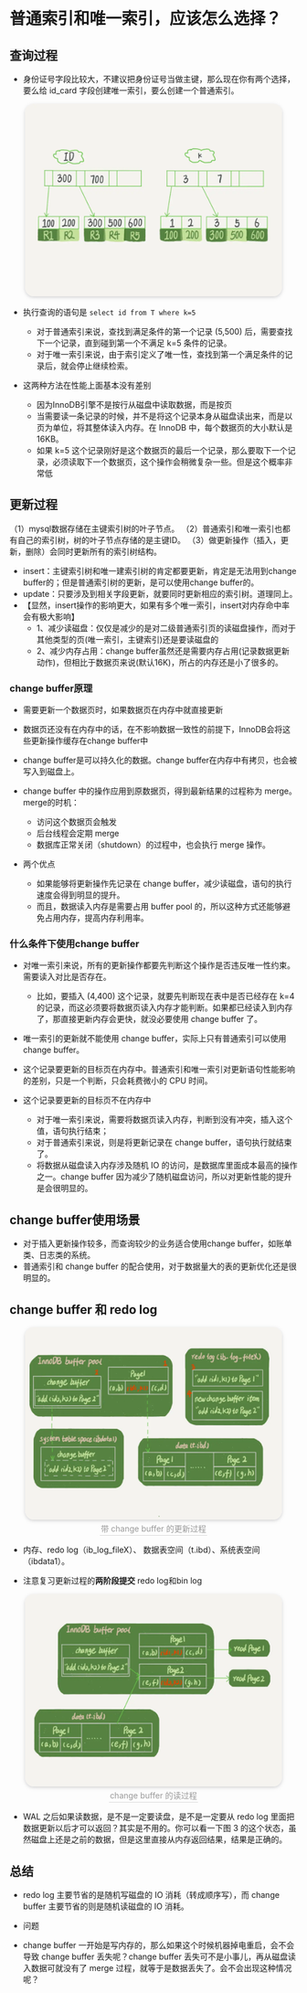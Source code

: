 # 普通索引和唯一索引，应该怎么选择？

## 查询过程

- 身份证号字段比较大，不建议把身份证号当做主键，那么现在你有两个选择，要么给 id_card 字段创建唯一索引，要么创建一个普通索引。
<center>
    <img style="border-radius: 1.125em;
    box-shadow: 0 2px 4px 0 rgba(34,36,38,.12),0 2px 10px 0 rgba(34,36,38,.08);"
    src=img/2021-07-21-14-15-38.png
width=450px>
</center>

- 执行查询的语句是 `select id from T where k=5`
  - 对于普通索引来说，查找到满足条件的第一个记录 (5,500) 后，需要查找下一个记录，直到碰到第一个不满足 k=5 条件的记录。
  - 对于唯一索引来说，由于索引定义了唯一性，查找到第一个满足条件的记录后，就会停止继续检索。

- 这两种方法在性能上面基本没有差别
  - 因为InnoDB引擎不是按行从磁盘中读取数据，而是按页
  - 当需要读一条记录的时候，并不是将这个记录本身从磁盘读出来，而是以页为单位，将其整体读入内存。在 InnoDB 中，每个数据页的大小默认是 16KB。
  - 如果 k=5 这个记录刚好是这个数据页的最后一个记录，那么要取下一个记录，必须读取下一个数据页，这个操作会稍微复杂一些。但是这个概率非常低

## 更新过程
（1）mysql数据存储在主键索引树的叶子节点。 
（2）普通索引和唯一索引也都有自己的索引树，树的叶子节点存储的是主键ID。 
（3）做更新操作（插入，更新，删除）会同时更新所有的索引树结构。

- insert：主键索引树和唯一建索引树的肯定都要更新，肯定是无法用到change buffer的；但是普通索引树的更新，是可以使用change buffer的。 
- update：只要涉及到相关字段更新，就要同时更新相应的索引树。道理同上。 
- 【显然，insert操作的影响更大，如果有多个唯一索引，insert对内存命中率会有极大影响】 
  - 1、减少读磁盘：仅仅是减少的是对二级普通索引页的读磁盘操作，而对于其他类型的页(唯一索引，主键索引)还是要读磁盘的
  - 2、减少内存占用：change buffer虽然还是需要内存占用(记录数据更新动作)，但相比于数据页来说(默认16K)，所占的内存还是小了很多的。

### change buffer原理
- 需要更新一个数据页时，如果数据页在内存中就直接更新
- 数据页还没有在内存中的话，在不影响数据一致性的前提下，InnoDB会将这些更新操作缓存在change buffer中

- change buffer是可以持久化的数据。change buffer在内存中有拷贝，也会被写入到磁盘上。
- change buffer 中的操作应用到原数据页，得到最新结果的过程称为 merge。merge的时机：
  - 访问这个数据页会触发
  - 后台线程会定期 merge
  - 数据库正常关闭（shutdown）的过程中，也会执行 merge 操作。

- 两个优点
  - 如果能够将更新操作先记录在 change buffer，减少读磁盘，语句的执行速度会得到明显的提升。
  - 而且，数据读入内存是需要占用 buffer pool 的，所以这种方式还能够避免占用内存，提高内存利用率。


### 什么条件下使用change buffer

- 对唯一索引来说，所有的更新操作都要先判断这个操作是否违反唯一性约束。需要读入对比是否存在。
  - 比如，要插入 (4,400) 这个记录，就要先判断现在表中是否已经存在 k=4 的记录，而这必须要将数据页读入内存才能判断。如果都已经读入到内存了，那直接更新内存会更快，就没必要使用 change buffer 了。
- 唯一索引的更新就不能使用 change buffer，实际上只有普通索引可以使用 change buffer。

- 这个记录要更新的目标页在内存中。普通索引和唯一索引对更新语句性能影响的差别，只是一个判断，只会耗费微小的 CPU 时间。

- 这个记录要更新的目标页不在内存中
  - 对于唯一索引来说，需要将数据页读入内存，判断到没有冲突，插入这个值，语句执行结束；
  - 对于普通索引来说，则是将更新记录在 change buffer，语句执行就结束了。
  - 将数据从磁盘读入内存涉及随机 IO 的访问，是数据库里面成本最高的操作之一。change buffer 因为减少了随机磁盘访问，所以对更新性能的提升是会很明显的。


##  change buffer使用场景

- 对于插入更新操作较多，而查询较少的业务适合使用change buffer，如账单类、日志类的系统。
- 普通索引和 change buffer 的配合使用，对于数据量大的表的更新优化还是很明显的。


## change buffer 和 redo log

<center>
    <img style="border-radius: 1.125em;
    box-shadow: 0 2px 4px 0 rgba(34,36,38,.12),0 2px 10px 0 rgba(34,36,38,.08);"
    src=img/2021-07-21-15-10-38.png
width=450px>
    <br>
    <div style="color:orange; border-bottom: 1px solid #d9d9d9;
    display: inline-block;
    color: #999;
    padding: 2px;">带 change buffer 的更新过程</div>
</center>

- 内存、redo log（ib_log_fileX）、 数据表空间（t.ibd）、系统表空间（ibdata1）。

- 注意复习更新过程的**两阶段提交** redo log和bin log


<center>
    <img style="border-radius: 1.125em;
    box-shadow: 0 2px 4px 0 rgba(34,36,38,.12),0 2px 10px 0 rgba(34,36,38,.08);"
    src=img/2021-07-21-15-11-42.png
width=450px>
    <br>
    <div style="color:orange; border-bottom: 1px solid #d9d9d9;
    display: inline-block;
    color: #999;
    padding: 2px;">change buffer 的读过程</div>
</center>

- WAL 之后如果读数据，是不是一定要读盘，是不是一定要从 redo log 里面把数据更新以后才可以返回？其实是不用的。你可以看一下图 3 的这个状态，虽然磁盘上还是之前的数据，但是这里直接从内存返回结果，结果是正确的。


## 总结
- redo log 主要节省的是随机写磁盘的 IO 消耗（转成顺序写），而 change buffer 主要节省的则是随机读磁盘的 IO 消耗。


-  问题
- change buffer 一开始是写内存的，那么如果这个时候机器掉电重启，会不会导致 change buffer 丢失呢？change buffer 丢失可不是小事儿，再从磁盘读入数据可就没有了 merge 过程，就等于是数据丢失了。会不会出现这种情况呢？
